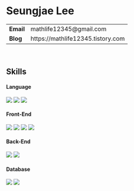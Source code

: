 

# Seungjae Lee

<!-- [![Solved.ac Profile](http://mazassumnida.wtf/api/v2/generate_badge?boj=nocturne07)](https://solved.ac/nocturne07/) <br /> -->

<table>
  <tr>
    <td><b>Email</b></td>
    <td>mathlife12345@gmail.com</td>
    
  </tr>
  <tr>
    <td><b>Blog</b></td>
    <td>https://mathlife12345.tistory.com</td>
    
  </tr>
</table>

<br />

## Skills

#### Language
<img src="https://img.shields.io/badge/javascript-F7DF1E?style=for-the-badge&logo=javascript&logoColor=white"> <img src="https://img.shields.io/badge/typescript-3178C6?style=for-the-badge&logo=typescript&logoColor=white"> <img src="https://img.shields.io/badge/python-3776AB?style=for-the-badge&logo=python&logoColor=white">

#### Front-End
<img src="https://img.shields.io/badge/html5-E34F26?style=for-the-badge&logo=html5&logoColor=white"> <img src="https://img.shields.io/badge/css3-1572B6?style=for-the-badge&logo=css3&logoColor=white"> <img src="https://img.shields.io/badge/react-61DAFB?style=for-the-badge&logo=react&logoColor=white"> <img src="https://img.shields.io/badge/storybook-FF4785?style=for-the-badge&logo=storybook&logoColor=white">

#### Back-End
<img src="https://img.shields.io/badge/expressjs-000000?style=for-the-badge&logo=express&logoColor=white"> <img src="https://img.shields.io/badge/nestjs-E0234E?style=for-the-badge&logo=nestjs&logoColor=white">

#### Database
<img src="https://img.shields.io/badge/mysql-4479A1?style=for-the-badge&logo=mysql&logoColor=white"> <img src="https://img.shields.io/badge/sqlite-003B57?style=for-the-badge&logo=sqlite&logoColor=white">

<!--
**seungjae94/seungjae94** is a ✨ _special_ ✨ repository because its `README.md` (this file) appears on your GitHub profile.

Here are some ideas to get you started:

- 🔭 I’m currently working on ...
- 🌱 I’m currently learning ...
- 👯 I’m looking to collaborate on ...
- 🤔 I’m looking for help with ...
- 💬 Ask me about ...
- 📫 How to reach me: ...
- 😄 Pronouns: ...
- ⚡ Fun fact: ...
-->
